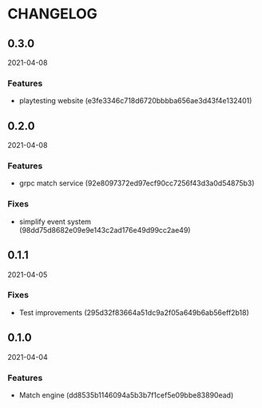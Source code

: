# CHANGELOG

<!--- next entry here -->

## 0.3.0
2021-04-08

### Features

- playtesting website (e3fe3346c718d6720bbbba656ae3d43f4e132401)

## 0.2.0
2021-04-08

### Features

- grpc match service (92e8097372ed97ecf90cc7256f43d3a0d54875b3)

### Fixes

- simplify event system (98dd75d8682e09e9e143c2ad176e49d99cc2ae49)

## 0.1.1
2021-04-05

### Fixes

- Test improvements (295d32f83664a51dc9a2f05a649b6ab56eff2b18)

## 0.1.0
2021-04-04

### Features

- Match engine (dd8535b1146094a5b3b7f1cef5e09bbe83890ead)